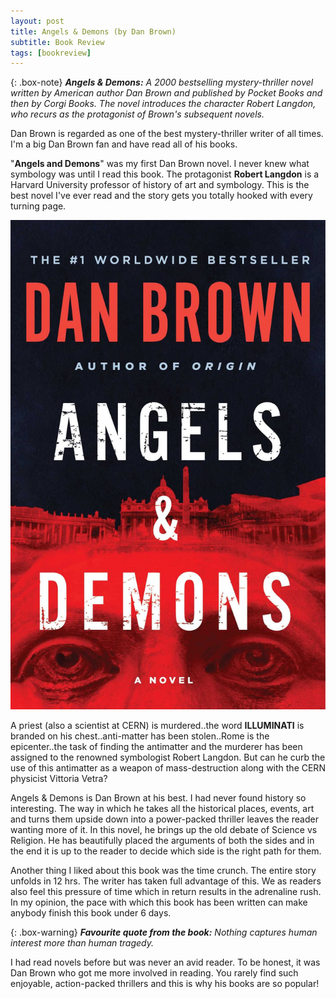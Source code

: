 ```yaml
---
layout: post
title: Angels & Demons (by Dan Brown)
subtitle: Book Review 
tags: [bookreview]
---
```


{: .box-note}
***Angels & Demons:*** *A 2000 bestselling mystery-thriller novel written by American author Dan Brown and published by Pocket Books and then by Corgi Books. The novel introduces the character Robert Langdon, who recurs as the protagonist of Brown's subsequent novels.*

Dan Brown is regarded as one of the best mystery-thriller writer of all times. I'm a big Dan Brown fan and have read all of his books.

"**Angels and Demons**" was my first Dan Brown novel. I never knew what symbology was until I read this book. The protagonist **Robert Langdon** is a Harvard University professor of history of art and symbology. This is the best novel I've ever read and the story gets you totally hooked with every turning page. 

<img src="/books/images/ad.png" alt="Angels & Demons"/>

A priest (also a scientist at CERN) is murdered..the word **ILLUMINATI** is branded on his chest..anti-matter has been stolen..Rome is the epicenter..the task of finding the antimatter and the murderer has been assigned to the renowned symbologist Robert Langdon. But can he curb the use of this antimatter as a weapon of mass-destruction along with the CERN physicist Vittoria Vetra?

Angels & Demons is Dan Brown at his best. I had never found history so interesting. The way in which he takes all the historical places, events, art and turns them upside down into a power-packed thriller leaves the reader wanting more of it. In this novel, he brings up the old debate of Science vs Religion. He has beautifully placed the arguments of both the sides and in the end it is up to the reader to decide which side is the right path for them. 

Another thing I liked about this book was the time crunch. The entire story unfolds in 12 hrs. The writer has taken full advantage of this. We as readers also feel this pressure of time which in return results in the adrenaline rush. In my opinion, the pace with which this book has been written can make anybody finish this book under 6 days.

{: .box-warning}
***Favourite quote from the book:*** *Nothing captures human interest more than human tragedy.*

I had read novels before but was never an avid reader. To be honest, it was Dan Brown who got me more involved in reading. You rarely find such enjoyable, action-packed thrillers and this is why his books are so popular!
